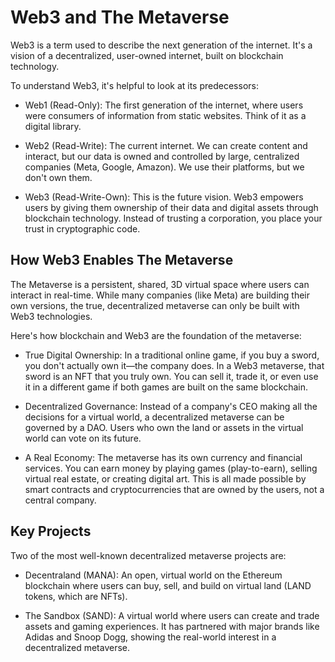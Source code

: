 # Web3 and The Metaverse

Web3 is a term used to describe the next generation of the internet. It's a vision of a decentralized, user-owned internet, built on blockchain technology.

To understand Web3, it's helpful to look at its predecessors:

- Web1 (Read-Only): The first generation of the internet, where users were consumers of information from static websites. Think of it as a digital library.

- Web2 (Read-Write): The current internet. We can create content and interact, but our data is owned and controlled by large, centralized companies (Meta, Google, Amazon). We use their platforms, but we don't own them.

- Web3 (Read-Write-Own): This is the future vision. Web3 empowers users by giving them ownership of their data and digital assets through blockchain technology. Instead of trusting a corporation, you place your trust in cryptographic code.

## How Web3 Enables The Metaverse

The Metaverse is a persistent, shared, 3D virtual space where users can interact in real-time. While many companies (like Meta) are building their own versions, the true, decentralized metaverse can only be built with Web3 technologies.

Here's how blockchain and Web3 are the foundation of the metaverse:

- True Digital Ownership: In a traditional online game, if you buy a sword, you don't actually own it—the company does. In a Web3 metaverse, that sword is an NFT that you truly own. You can sell it, trade it, or even use it in a different game if both games are built on the same blockchain.

- Decentralized Governance: Instead of a company's CEO making all the decisions for a virtual world, a decentralized metaverse can be governed by a DAO. Users who own the land or assets in the virtual world can vote on its future.

- A Real Economy: The metaverse has its own currency and financial services. You can earn money by playing games (play-to-earn), selling virtual real estate, or creating digital art. This is all made possible by smart contracts and cryptocurrencies that are owned by the users, not a central company.

## Key Projects

Two of the most well-known decentralized metaverse projects are:

- Decentraland (MANA): An open, virtual world on the Ethereum blockchain where users can buy, sell, and build on virtual land (LAND tokens, which are NFTs).

- The Sandbox (SAND): A virtual world where users can create and trade assets and gaming experiences. It has partnered with major brands like Adidas and Snoop Dogg, showing the real-world interest in a decentralized metaverse.
